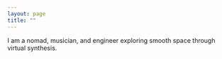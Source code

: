 ```yaml
---
layout: page
title: ""
---
```


I am a nomad, musician, and engineer exploring smooth space through virtual synthesis.

